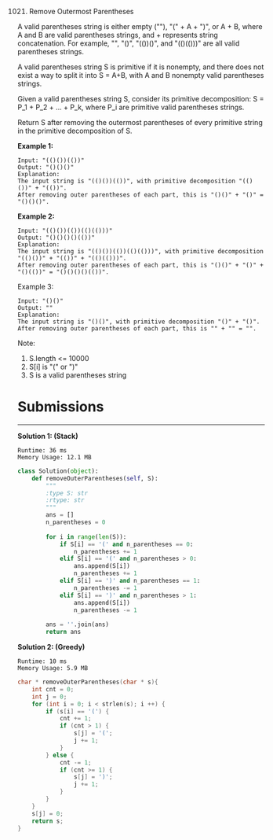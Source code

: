 1021. Remove Outermost Parentheses

A valid parentheses string is either empty (""), "(" + A + ")", or A + B, where A and B are valid parentheses strings, and + represents string concatenation.  For example, "", "()", "(())()", and "(()(()))" are all valid parentheses strings.

A valid parentheses string S is primitive if it is nonempty, and there does not exist a way to split it into S = A+B, with A and B nonempty valid parentheses strings.

Given a valid parentheses string S, consider its primitive decomposition: S = P_1 + P_2 + ... + P_k, where P_i are primitive valid parentheses strings.

Return S after removing the outermost parentheses of every primitive string in the primitive decomposition of S.

**Example 1:**
```
Input: "(()())(())"
Output: "()()()"
Explanation: 
The input string is "(()())(())", with primitive decomposition "(()())" + "(())".
After removing outer parentheses of each part, this is "()()" + "()" = "()()()".
```

**Example 2:**
```
Input: "(()())(())(()(()))"
Output: "()()()()(())"
Explanation: 
The input string is "(()())(())(()(()))", with primitive decomposition "(()())" + "(())" + "(()(()))".
After removing outer parentheses of each part, this is "()()" + "()" + "()(())" = "()()()()(())".
```

Example 3:
```
Input: "()()"
Output: ""
Explanation: 
The input string is "()()", with primitive decomposition "()" + "()".
After removing outer parentheses of each part, this is "" + "" = "".
```

Note:

1. S.length <= 10000
1. S[i] is "(" or ")"
1. S is a valid parentheses string

# Submissions
---
**Solution 1: (Stack)**
```
Runtime: 36 ms
Memory Usage: 12.1 MB
```
```python
class Solution(object):
    def removeOuterParentheses(self, S):
        """
        :type S: str
        :rtype: str
        """
        ans = []
        n_parentheses = 0
        
        for i in range(len(S)):
            if S[i] == '(' and n_parentheses == 0:
                n_parentheses += 1
            elif S[i] == '(' and n_parentheses > 0:
                ans.append(S[i])
                n_parentheses += 1
            elif S[i] == ')' and n_parentheses == 1:
                n_parentheses -= 1
            elif S[i] == ')' and n_parentheses > 1:
                ans.append(S[i])
                n_parentheses -= 1
            
        ans = ''.join(ans)
        return ans
```

**Solution 2: (Greedy)**
```
Runtime: 10 ms
Memory Usage: 5.9 MB
```
```c
char * removeOuterParentheses(char * s){
    int cnt = 0;
    int j = 0;
    for (int i = 0; i < strlen(s); i ++) {
        if (s[i] == '(') {
            cnt += 1;
            if (cnt > 1) {
                s[j] = '(';
                j += 1;
            }
        } else {
            cnt -= 1;
            if (cnt >= 1) {
                s[j] = ')';
                j += 1;
            }
        }
    }
    s[j] = 0;
    return s;
}
```
